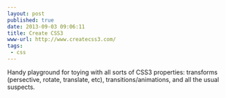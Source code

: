 ```yaml
---
layout: post
published: true
date: 2013-09-03 09:06:11
title: Create CSS3
www-url: http://www.createcss3.com/
tags: 
 - css
---
```


Handy playground for toying with all sorts of CSS3 properties: transforms (persective, rotate, translate, etc), transitions/animations, and all the usual suspects. 